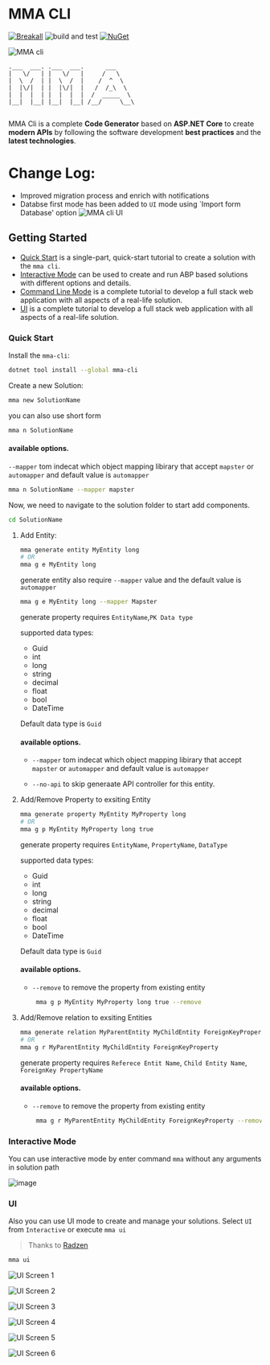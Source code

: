 ﻿# MMA CLI

[![Breakall](https://img.shields.io/badge/BreakAll-true-red?style=flat-square)](https://img.shields.io/badge/BreakAll-true-red?style=flat-square) 
![build and test](https://img.shields.io/github/actions/workflow/status/abpframework/abp/build-and-test.yml?branch=dev&style=flat-square)
[![NuGet](https://img.shields.io/badge/nugett-v9.0.6-blue?style=flat-square)](https://www.nuget.org/packages/mma-cli)

![MMA cli](https://i.imgur.com/wxeEDiY.png)

```
.___  ___. .___  ___.      ___      
|   \/   | |   \/   |     /   \     
|  \  /  | |  \  /  |    /  ^  \    
|  |\/|  | |  |\/|  |   /  /_\  \   
|  |  |  | |  |  |  |  /  _____  \  
|__|  |__| |__|  |__| /__/     \__\ 
									
```

MMA Cli is a complete **Code Generator** based on **ASP.NET Core** to create **modern APIs** by following the software development **best practices** and the **latest technologies**.

# Change Log:
- Improved migration process and enrich with notifications
- Databse first mode has been added to `UI` mode using `Import form Database' option
![MMA cli UI](https://i.imgur.com/ZqG95uM.png)


## Getting Started

- [Quick Start](#) is a single-part, quick-start tutorial to create a solution with the `mma cli`. 
- [Interactive Mode](#) can be used to create and run ABP based solutions with different options and details.
- [Command Line Mode](#) is a complete tutorial to develop a full stack web application with all aspects of a real-life solution.
- [UI](#) is a complete tutorial to develop a full stack web application with all aspects of a real-life solution.

### Quick Start
Install the `mma-cli`:

````bash
dotnet tool install --global mma-cli
````

Create a new Solution:

````bash
mma new SolutionName
````

you can also use short form

````bash
mma n SolutionName
````

#### available options.

`--mapper` tom indecat which object mapping libirary that accept `mapster` or `automapper` and default value is `automapper`

````bash
mma n SolutionName --mapper mapster
````


Now, we need to navigate to the solution folder to start add components.

````bash
cd SolutionName
````

1. Add Entity:
	````bash
	mma generate entity MyEntity long
	# OR
	mma g e MyEntity long
	````

	generate entity also require `--mapper` value and the default value is `automapper`

	````bash 
	mma g e MyEntity long --mapper Mapster
	````
	generate property requires `EntityName`,`PK Data type`

	supported data types:
	- Guid
	- int
	- long
	- string
	- decimal
	- float
	- bool
	- DateTime
	
	Default data type is `Guid`

	#### available options.

	- `--mapper` tom indecat which object mapping libirary that accept `mapster` or `automapper` and default value is `automapper`

	- `--no-api` to skip generaate API controller for this entity.
	
2. Add/Remove Property to exsiting Entity
	````bash
	mma generate property MyEntity MyProperty long
	# OR
	mma g p MyEntity MyProperty long true
	````

	generate property requires `EntityName`, `PropertyName`, `DataType`

	supported data types:
	- Guid
	- int
	- long
	- string
	- decimal
	- float
	- bool
	- DateTime
	
	Default data type is `Guid`

	#### available options.

	- `--remove` to remove the property from existing entity
	   ````bash 
		mma g p MyEntity MyProperty long true --remove
		````

2. Add/Remove relation to exsiting Entities
	````bash
	mma generate relation MyParentEntity MyChildEntity ForeignKeyProperty
	# OR
	mma g r MyParentEntity MyChildEntity ForeignKeyProperty
	````

	generate property requires `Referece Entit Name`, `Child Entity Name`, `ForeignKey PropertyName`


	#### available options.

	- `--remove` to remove the property from existing entity
	   ````bash 
		mma g r MyParentEntity MyChildEntity ForeignKeyProperty --remove
		````


### Interactive Mode

You can use interactive mode by enter command `mma` without any arguments in solution path

![image](https://i.imgur.com/DpTWnj2.gif)

### UI

Also you can use UI mode to create and manage your solutions. Select `UI` from `Interactive` or execute `mma ui`

> Thanks to [Radzen](https://blazor.radzen.com/)

````bash
mma ui
````

![UI Screen 1](https://i.imgur.com/wE6nXWF.png)

![UI Screen 2](https://i.imgur.com/ARweSJu.png)

![UI Screen 3](https://i.imgur.com/5BxbvkC.png)

![UI Screen 4](https://i.imgur.com/iMnGJcx.png)

![UI Screen 5](https://i.imgur.com/eYiSLBS.png)

![UI Screen 6](https://i.imgur.com/CS8PQE2.png)
